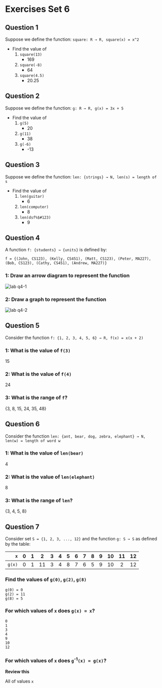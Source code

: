 # Exercises Set 6

## Question 1

Suppose we define the function: `square: R → R, square(x) = x^2`

- Find the value of
	1. `square(13)`
		- 169
	2. `square(-8)`
		- 64
	3. `square(4.5)`
		- 20.25

## Question 2

Suppose we define the function: `g: R → R, g(x) = 3x + 5`

- Find the value of
	1. `g(5)`
		- 20
	2. `g(11)`
		- 38
	3. `g(-6)`
		- -13

## Question 3

Suppose we define the function: `len: {strings} → N, len(s) = length of s`

- Find the value of
	1. `len(guitar)`
		- 6
	2. `len(computer)`
		- 8
	3. `len(dsf%$#123)`
		- 9

## Question 4

A function `f: {students} → {units}` is defined by:

`f = {(John, CS123), (Kelly, CS451), (Matt, CS123), (Peter, MA227), (Bob, CS123), (Cathy, CS451), (Andrew, MA227)}`

### 1: Draw an arrow diagram to represent the function

![lab q4-1](http://i.imgur.com/C6PKH6T.png)

### 2: Draw a graph to represent the function

![lab q4-2](http://i.imgur.com/mCMJ65d.png)

## Question 5

Consider the function `f: {1, 2, 3, 4, 5, 6} → R, f(x) = x(x + 2)`

### 1: What is the value of `f(3)`

15

### 2: What is the value of `f(4)`

24

### 3: What is the range of `f`?

{3, 8, 15, 24, 35, 48}

## Question 6

Consider the function `len: {ant, bear, dog, zebra, elephant} → N, len(w) = length of word w`

### 1: What is the value of `len(bear)`

4

### 2: What is the value of `len(elephant)`

8

### 3: What is the range of `len`?

{3, 4, 5, 8}

## Question 7

Consider set `S = {1, 2, 3, ..., 12}` and the function `g: S → S` as defined by the table:

| `x`    | 0 | 1 | 2  | 3 | 4 | 5 | 6 | 7 | 8 | 9 | 10 | 11 | 12 |
|-------:|:-:|:-:|:--:|:-:|:-:|:-:|:-:|:-:|:-:|:-:|:--:|:--:|:--:|
| `g(x)` | 0 | 1 | 11 | 3 | 4 | 8 | 7 | 6 | 5 | 9 | 10 | 2  | 12 |

### Find the values of `g(0)`, `g(2)`, `g(8)`

```
g(0) = 0
g(2) = 11
g(8) = 5
```

### For which values of `x` does `g(x) = x`?

```
0
1
3
4
9
10
12
```

### For which values of `x` does `g`<sup>-1</sup>`(x) = g(x)`?

**Review this**

All of values `x`

